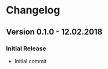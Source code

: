 Changelog
=========

Version 0.1.0 - 12.02.2018
------------------------------

### Initial Release

* Initial commit

